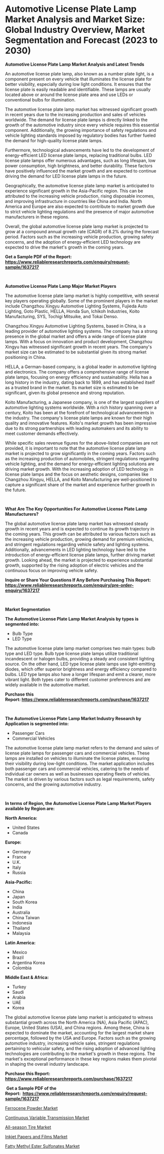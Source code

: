 <p><h1>Automotive License Plate Lamp Market Analysis and Market Size: Global Industry Overview, Market Segmentation and Forecast (2023 to 2030)</h1></p><p><strong>Automotive License Plate Lamp Market Analysis and Latest Trends</strong></p>
<p><p>An automotive license plate lamp, also known as a number plate light, is a component present on every vehicle that illuminates the license plate for better visibility, especially during low light conditions. It ensures that the license plate is easily readable and identifiable. These lamps are usually located above or around the license plate area and use LEDs or conventional bulbs for illumination.</p><p>The automotive license plate lamp market has witnessed significant growth in recent years due to the increasing production and sales of vehicles worldwide. The demand for license plate lamps is directly linked to the growth of the automotive industry since every vehicle requires this essential component. Additionally, the growing importance of safety regulations and vehicle lighting standards imposed by regulatory bodies has further fueled the demand for high-quality license plate lamps.</p><p>Furthermore, technological advancements have led to the development of energy-efficient LED license plate lamps, replacing traditional bulbs. LED license plate lamps offer numerous advantages, such as long lifespan, low power consumption, high brightness, and better durability. These factors have positively influenced the market growth and are expected to continue driving the demand for LED license plate lamps in the future.</p><p>Geographically, the automotive license plate lamp market is anticipated to experience significant growth in the Asia-Pacific region. This can be attributed to the increasing vehicle production, rising disposable incomes, and improving infrastructure in countries like China and India. North America and Europe are also expected to contribute to market growth due to strict vehicle lighting regulations and the presence of major automotive manufacturers in these regions.</p><p>Overall, the global automotive license plate lamp market is projected to grow at a compound annual growth rate (CAGR) of 8.2% during the forecast period. Factors such as the increasing vehicle production, growing safety concerns, and the adoption of energy-efficient LED technology are expected to drive the market's growth in the coming years.</p></p>
<p><strong>Get a Sample PDF of the Report:&nbsp; <a href="https://www.reliableresearchreports.com/enquiry/request-sample/1637217">https://www.reliableresearchreports.com/enquiry/request-sample/1637217</a></strong></p>
<p>&nbsp;</p>
<p><strong>Automotive License Plate Lamp Major Market Players</strong></p>
<p><p>The automotive license plate lamp market is highly competitive, with several key players operating globally. Some of the prominent players in the market include Changzhou Xingyu Automotive Lighting Systems, Fujieda Auto Lighting, Goto Plastic, HELLA, Honda Sun, Ichikoh Industries, Koito Manufacturing, SYS, Tochigi Mitsuike, and Tokai Denso.</p><p>Changzhou Xingyu Automotive Lighting Systems, based in China, is a leading provider of automotive lighting systems. The company has a strong presence in the global market and offers a wide range of license plate lamps. With a focus on innovation and product development, Changzhou Xingyu has witnessed significant growth in recent years. The company's market size can be estimated to be substantial given its strong market positioning in China.</p><p>HELLA, a German-based company, is a global leader in automotive lighting and electronics. The company offers a comprehensive range of license plate lamps, focusing on energy efficiency and sustainability. Hella has a long history in the industry, dating back to 1899, and has established itself as a trusted brand in the market. Its market size is estimated to be significant, given its global presence and strong reputation.</p><p>Koito Manufacturing, a Japanese company, is one of the largest suppliers of automotive lighting systems worldwide. With a rich history spanning over a century, Koito has been at the forefront of technological advancements in the industry. The company's license plate lamps are known for their high quality and innovative features. Koito's market growth has been impressive due to its strong partnerships with leading automakers and its ability to meet customer demands effectively.</p><p>While specific sales revenue figures for the above-listed companies are not provided, it is important to note that the automotive license plate lamp market is projected to grow significantly in the coming years. Factors such as the increasing production of automobiles, stringent regulations regarding vehicle lighting, and the demand for energy-efficient lighting solutions are driving market growth. With the increasing adoption of LED technology in license plate lamps and the focus on aesthetic designs, companies like Changzhou Xingyu, HELLA, and Koito Manufacturing are well-positioned to capture a significant share of the market and experience further growth in the future.</p></p>
<p>&nbsp;</p>
<p><strong>What Are The Key Opportunities For Automotive License Plate Lamp Manufacturers?</strong></p>
<p><p>The global automotive license plate lamp market has witnessed steady growth in recent years and is expected to continue its growth trajectory in the coming years. This growth can be attributed to various factors such as the increasing vehicle production, growing demand for premium vehicles, and stringent regulations regarding vehicle safety and lighting systems. Additionally, advancements in LED lighting technology have led to the introduction of energy-efficient license plate lamps, further driving market growth. Looking ahead, the market is projected to experience substantial growth, supported by the rising adoption of electric vehicles and the continuous focus on improving vehicle safety.</p></p>
<p><strong>Inquire or Share Your Questions If Any Before Purchasing This Report: <a href="https://www.reliableresearchreports.com/enquiry/pre-order-enquiry/1637217">https://www.reliableresearchreports.com/enquiry/pre-order-enquiry/1637217</a></strong></p>
<p>&nbsp;</p>
<p><strong>Market Segmentation</strong></p>
<p><strong>The Automotive License Plate Lamp Market Analysis by types is segmented into:</strong></p>
<p><ul><li>Bulb Type</li><li>LED Type</li></ul></p>
<p><p>The automotive license plate lamp market comprises two main types: bulb type and LED type. Bulb type license plate lamps utilize traditional incandescent or halogen bulbs, providing a steady and consistent lighting source. On the other hand, LED type license plate lamps use light-emitting diodes, which offer superior brightness and energy efficiency compared to bulbs. LED type lamps also have a longer lifespan and emit a clearer, more vibrant light. Both types cater to different customer preferences and are widely available in the automotive market.</p></p>
<p><strong>Purchase this Report:&nbsp;<a href="https://www.reliableresearchreports.com/purchase/1637217">https://www.reliableresearchreports.com/purchase/1637217</a></strong></p>
<p>&nbsp;</p>
<p><strong>The Automotive License Plate Lamp Market Industry Research by Application is segmented into:</strong></p>
<p><ul><li>Passenger Cars</li><li>Commercial Vehicles</li></ul></p>
<p><p>The automotive license plate lamp market refers to the demand and sales of license plate lamps for passenger cars and commercial vehicles. These lamps are installed on vehicles to illuminate the license plates, ensuring their visibility during low-light conditions. The market application includes both passenger cars and commercial vehicles, catering to the needs of individual car owners as well as businesses operating fleets of vehicles. The market is driven by various factors such as legal requirements, safety concerns, and the growing automotive industry.</p></p>
<p>&nbsp;</p>
<p><strong>In terms of Region, the Automotive License Plate Lamp Market Players available by Region are:</strong></p>
<p>
    <p> <strong> North America: </strong>
        <ul>
            <li>United States</li>
            <li>Canada</li>
        </ul>
        </p> 
    <p> <strong> Europe: </strong>
        <ul>
            <li>Germany</li>
            <li>France</li>
            <li>U.K.</li>
            <li>Italy</li>
            <li>Russia</li>
        </ul>
        </p> 
    <p> <strong> Asia-Pacific: </strong>
        <ul>
            <li>China</li>
            <li>Japan</li>
            <li>South Korea</li>
            <li>India</li>
            <li>Australia</li>
            <li>China Taiwan</li>
            <li>Indonesia</li>
            <li>Thailand</li>
            <li>Malaysia</li>
        </ul>
        </p> 
    <p> <strong> Latin America: </strong>
        <ul>
            <li>Mexico</li>
            <li>Brazil</li>
            <li>Argentina Korea</li>
            <li>Colombia</li>
        </ul>
        </p> 
    <p> <strong> Middle East & Africa: </strong>
        <ul>
            <li>Turkey</li>
            <li>Saudi</li>
            <li>Arabia</li>
            <li>UAE</li>
            <li>Korea</li>
        </ul>
    </p>
    </p>
<p><p>The global automotive license plate lamp market is anticipated to witness substantial growth across the North America (NA), Asia Pacific (APAC), Europe, United States (USA), and China regions. Among these, China is expected to dominate the market, accounting for the largest market share percentage, followed by the USA and Europe. Factors such as the growing automotive industry, increasing vehicle sales, stringent regulations pertaining to vehicular safety, and the rising adoption of advanced lighting technologies are contributing to the market's growth in these regions. The market's exceptional performance in these key regions makes them pivotal in shaping the overall industry landscape.</p></p>
<p><strong>Purchase this Report: <a href="https://www.reliableresearchreports.com/purchase/1637217">https://www.reliableresearchreports.com/purchase/1637217</a></strong></p>
<p>&nbsp;<strong>Get a Sample PDF of the Report:&nbsp;&nbsp;<a href="https://www.reliableresearchreports.com/enquiry/request-sample/1637217">https://www.reliableresearchreports.com/enquiry/request-sample/1637217</a></strong></p>
<p><strong></strong></p>
<p><p><a href="https://medium.com/@isaiasmarks/ferrocene-powder-market-size-growth-forecast-2023-2030-3ba54a6faf4e">Ferrocene Powder Market</a></p><p><a href="https://medium.com/@markuspagac/continuous-variable-transmission-market-size-growth-forecast-2023-2030-6a6e619a88d4">Continuous Variable Transmission Market</a></p><p><a href="https://www.linkedin.com/pulse/all-season-tire-market-research-report-unlocks-analysis-financial-w7nec/">All-season Tire Market</a></p><p><a href="https://www.linkedin.com/pulse/inkjet-papers-films-market-insights-players-forecast-till-diize/">Inkjet Papers and Films Market</a></p><p><a href="https://www.linkedin.com/pulse/fatty-methyl-ester-sulfonates-market-size-growth-forecast-cxx3e/">Fatty Methyl Ester Sulfonates Market</a></p></p>